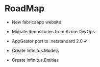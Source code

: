 

# RoadMap

- New fabricaapp website

- Migrate Repositories from Azure DevOps

- AppGestor port to .netstandard 2.0 ✔

- Create Infinitus.Models

- Create Infinitus.Entities
